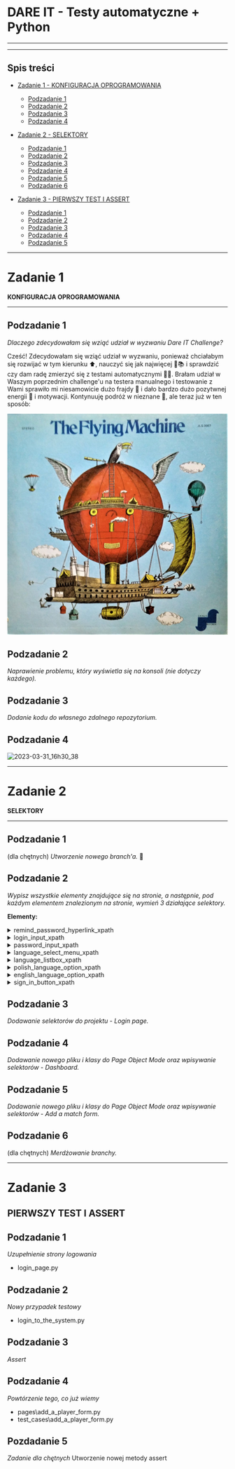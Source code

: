 # DARE IT - Testy automatyczne + Python
---
---
## Spis treści
* [Zadanie 1 - KONFIGURACJA OPROGRAMOWANIA](#zadanie-1)
  * [Podzadanie 1](#podzadanie-1) 
  * [Podzadanie 2](#podzadanie-2)
  * [Podzadanie 3](#podzadanie-3)
  * [Podzadanie 4](#podzadanie-4)

* [Zadanie 2 - SELEKTORY](#zadanie-2)
  * [Podzadanie 1](#podzadanie-1-1)
  * [Podzadanie 2](#podzadanie-2-1)
  * [Podzadanie 3](#podzadanie-3-1)
  * [Podzadanie 4](#podzadanie-4-1)
  * [Podzadanie 5](#podzadanie-5)
  * [Podzadanie 6](#podzadanie-6)
  
* [Zadanie 3 - PIERWSZY TEST I ASSERT](#zadanie-3)
  * [Podzadanie 1](#podzadanie-1-2) 
  * [Podzadanie 2](#podzadanie-2-2)
  * [Podzadanie 3](#podzadanie-3-2)
  * [Podzadanie 4](#podzadanie-4-2)
  * [Podzadanie 5](#podzadanie-5-1)
--- 
# Zadanie 1 
**KONFIGURACJA OPROGRAMOWANIA**

---
## Podzadanie 1
_Dlaczego zdecydowałam się wziąć udział w wyzwaniu Dare IT Challenge?_

Cześć! Zdecydowałam się wziąć udział w wyzwaniu, ponieważ chciałabym się rozwijać w tym kierunku ⬆️, nauczyć się jak 
najwięcej 🦉📚 i sprawdzić czy dam radę zmierzyć się z testami automatycznymi 🤖🤺.
Brałam udział w Waszym poprzednim challenge'u na testera manualnego i
testowanie z Wami sprawiło mi niesamowicie dużo frajdy 🤸 i dało bardzo dużo pozytwnej energii 🔋 i motywacji. 
Kontynuuję podróż w nieznane 🗽, ale teraz już w ten sposób:

![img_3.png](img_3.png)

## Podzadanie 2 
_Naprawienie problemu, który wyświetla się na konsoli (nie dotyczy każdego)._

## Podzadanie 3
_Dodanie kodu do własnego zdalnego repozytorium._

## Podzadanie 4
![2023-03-31_16h30_38](https://user-images.githubusercontent.com/122229411/229150021-6541ef57-bbb3-474c-bf86-b2e858834dbe.png)

---
# Zadanie 2
**SELEKTORY**

---

## Podzadanie 1  
(dla chętnych) 
_Utworzenie nowego branch'a._ 🌲

## Podzadanie 2
_Wypisz wszystkie elementy znajdujące się na stronie, a następnie, pod każdym elementem znalezionym na stronie, wymień 3 działające selektory._


**Elementy:**

<details>
  <summary>remind_password_hyperlink_xpath</summary>
<p>

- ```//a[@tabindex='-1']```
- ```//a[starts-with(@class,'Mui')]```
- ```//form[@class='jss1']//child::a ```
</p>
</details>

<details>
  <summary>login_input_xpath</summary>
<p>

- ```//input[@id='login']```
- ```//input[@type='text' and @name='login']```
- ```//input[starts-with(@id,'log')] ```
</p>
</details>
<details>
  <summary>password_input_xpath</summary>
<p>

- ```//input[@id='password']```
- ```//form[@class='jss1']//descendant::input[@name='password']```
- ```//input[@type='password']```
</p>
</details>
<details>
  <summary>language_select_menu_xpath</summary>
<p>

- ```//div[@tabindex="0"]```
- ```//*[@id="__next"]/form/div/div[2]/div/div```
- ```//input[@value='en']//preceding-sibling::div```
</p>
</details>
<details>
  <summary>language_listbox_xpath</summary>
<p>

- ```//ul```
- ```//ul[@role='listbox']```
- ```//*[@id="menu-"]/div[3]/ul```
</p>
</details>
<details>
  <summary>polish_language_option_xpath</summary>
<p>

- ```//li[@data-value='pl']```
- ```//ul/li[1] ```
- ```//*[@id="menu-"]/div[3]/ul/li[1]```
</p>
</details>
<details>
  <summary>english_language_option_xpath</summary>
<p>

- ```//ul/li[2]```
- ```//li[contains(@data-value,'en')]```
- ```//li[@role='option']//following-sibling::li```
</p>
</details>

<details>
  <summary>sign_in_button_xpath</summary>
<p>

- ```//button[@type='submit']//child::span[1] ```
- ```//span[text()='Sign in']```
- ```//span[@class='MuiButton-label']```
</p>
</details>

## Podzadanie 3
_Dodawanie selektorów do projektu - Login page._

## Podzadanie 4
_Dodawanie nowego pliku i klasy do Page Object Mode oraz wpisywanie selektorów - Dashboard._

## Podzadanie 5
_Dodawanie nowego pliku i klasy do Page Object Mode oraz wpisywanie selektorów - Add a match form._

## Podzadanie 6
(dla chętnych)
_Merdżowanie branchy._

---
# Zadanie 3
**PIERWSZY TEST I ASSERT**
---
## Podzadanie 1
*Uzupełnienie strony logowania* 
- login_page.py

## Podzadanie 2
*Nowy przypadek testowy*
- login_to_the_system.py

## Podzadanie 3
*Assert*

## Podzadanie 4
*Powtórzenie tego, co już wiemy* 
- pages\add_a_player_form.py
- test_cases\add_a_player_form.py

## Pozdadanie 5
*Zadanie dla chętnych*
Utworzenie nowej metody assert 
